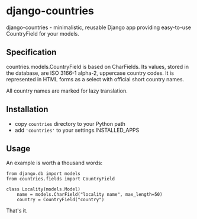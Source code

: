 django-countries
================

django-countries - minimalistic, reusable Django app providing
easy-to-use CountryField for your models.

Specification
-------------

countries.models.CountryField is based on CharFields. Its values, stored
in the database, are ISO 3166-1 alpha-2, uppercase country codes. It is
represented in HTML forms as a select with official short country names.

All country names are marked for lazy translation.

Installation
------------

- copy `countries` directory to your Python path
- add `'countries'` to your settings.INSTALLED_APPS

Usage
-----

An example is worth a thousand words:

    from django.db import models
    from countries.fields import CountryField

    class Locality(models.Model)
        name = models.CharField("locality name", max_length=50)
        country = CountryField("country")

That's it.


